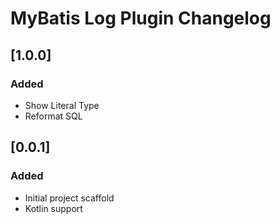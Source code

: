 <!-- Keep a Changelog guide -> https://keepachangelog.com -->

# MyBatis Log Plugin Changelog

## [1.0.0]
### Added
- Show Literal Type
- Reformat SQL

## [0.0.1]
### Added
- Initial project scaffold
- Kotlin support
